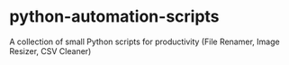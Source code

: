 # python-automation-scripts
A collection of small Python scripts for productivity (File Renamer, Image Resizer, CSV Cleaner)
